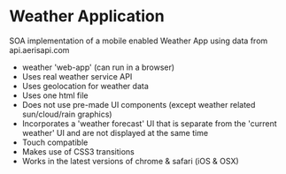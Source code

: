 # Weather Application

SOA implementation of a mobile enabled Weather App using data from api.aerisapi.com

*   weather 'web-app' (can run in a browser)
*   Uses real weather service API
*   Uses geolocation for weather data
*   Uses one html file
*   Does not use pre-made UI components (except weather related sun/cloud/rain graphics)
*   Incorporates a 'weather forecast' UI that is separate from the 'current weather' UI and are not displayed at the same time
*   Touch compatible
*   Makes use of CSS3 transitions
*   Works in the latest versions of chrome & safari (iOS & OSX)
